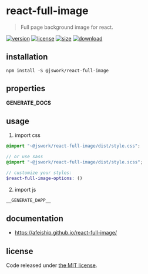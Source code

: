 # react-full-image
> Full page background image for react.

[![version][version-image]][version-url]
[![license][license-image]][license-url]
[![size][size-image]][size-url]
[![download][download-image]][download-url]

## installation
```shell
npm install -S @jswork/react-full-image
```

## properties
__GENERATE_DOCS__

## usage
1. import css
  ```scss
  @import "~@jswork/react-full-image/dist/style.css";

  // or use sass
  @import "~@jswork/react-full-image/dist/style.scss";

  // customize your styles:
  $react-full-image-options: ()
  ```
2. import js
  ```js
__GENERATE_DAPP__
  ```

## documentation
- https://afeiship.github.io/react-full-image/


## license
Code released under [the MIT license](https://github.com/afeiship/react-full-image/blob/master/LICENSE.txt).

[version-image]: https://img.shields.io/npm/v/@jswork/react-full-image
[version-url]: https://npmjs.org/package/@jswork/react-full-image

[license-image]: https://img.shields.io/npm/l/@jswork/react-full-image
[license-url]: https://github.com/afeiship/react-full-image/blob/master/LICENSE.txt

[size-image]: https://img.shields.io/bundlephobia/minzip/@jswork/react-full-image
[size-url]: https://github.com/afeiship/react-full-image/blob/master/dist/react-full-image.min.js

[download-image]: https://img.shields.io/npm/dm/@jswork/react-full-image
[download-url]: https://www.npmjs.com/package/@jswork/react-full-image
